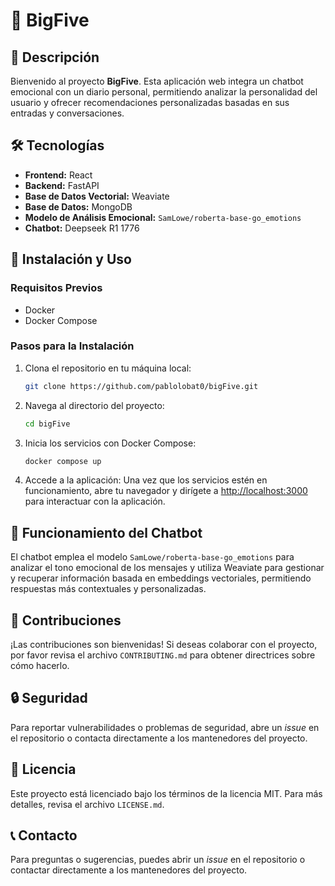 # 🚀 BigFive

## 📌 Descripción

Bienvenido al proyecto **BigFive**. Esta aplicación web integra un chatbot emocional con un diario personal, permitiendo analizar la personalidad del usuario y ofrecer recomendaciones personalizadas basadas en sus entradas y conversaciones.

## 🛠 Tecnologías

- **Frontend:** React
- **Backend:** FastAPI
- **Base de Datos Vectorial:** Weaviate
- **Base de Datos:** MongoDB
- **Modelo de Análisis Emocional:** `SamLowe/roberta-base-go_emotions`
- **Chatbot:** Deepseek R1 1776

## 📂 Instalación y Uso

### Requisitos Previos

- Docker
- Docker Compose

### Pasos para la Instalación

1. Clona el repositorio en tu máquina local:
   ```bash
   git clone https://github.com/pablolobat0/bigFive.git
   ```

2. Navega al directorio del proyecto:
   ```bash
   cd bigFive
   ```

3. Inicia los servicios con Docker Compose:
   ```bash
   docker compose up
   ```

4. Accede a la aplicación:
   Una vez que los servicios estén en funcionamiento, abre tu navegador y dirígete a [http://localhost:3000](http://localhost:3000) para interactuar con la aplicación.

## 🤖 Funcionamiento del Chatbot

El chatbot emplea el modelo `SamLowe/roberta-base-go_emotions` para analizar el tono emocional de los mensajes y utiliza Weaviate para gestionar y recuperar información basada en embeddings vectoriales, permitiendo respuestas más contextuales y personalizadas.

## 🤝 Contribuciones

¡Las contribuciones son bienvenidas! Si deseas colaborar con el proyecto, por favor revisa el archivo `CONTRIBUTING.md` para obtener directrices sobre cómo hacerlo.

## 🔒 Seguridad

Para reportar vulnerabilidades o problemas de seguridad, abre un *issue* en el repositorio o contacta directamente a los mantenedores del proyecto.

## 📄 Licencia

Este proyecto está licenciado bajo los términos de la licencia MIT. Para más detalles, revisa el archivo `LICENSE.md`.

## 📞 Contacto

Para preguntas o sugerencias, puedes abrir un *issue* en el repositorio o contactar directamente a los mantenedores del proyecto.
